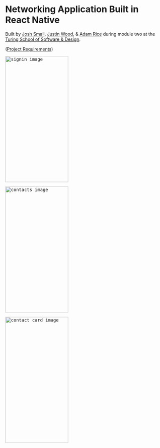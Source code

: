 # Networking Application Built in React Native

Built by [Josh Small](https://github.com/jksmall0631), [Justin Wood](https://github.com/jwood11atx), & [Adam Rice](https://github.com/adam-rice) during module two at the [Turing School of Software & Design](https://www.turing.io/).

([Project Requirements](http://frontend.turing.io/projects/fire-bae.html))

<kbd><img src="https://github.com/jwood11atx/nimbleNetwork/blob/master/signIn.png" alt="signin image" width="200" height="400"></kdb>

<kbd><img src="https://github.com/jwood11atx/nimbleNetwork/blob/master/contacts.png" alt="contacts image" width="200" height="400"></kdb>

<kbd><img src="https://github.com/jwood11atx/nimbleNetwork/blob/master/card.png" alt="contact card image" width="200" height="400"></kdb>
